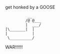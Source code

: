 get honked by a GOOSE
```
          __
         /@ @___
         |  ___/
|\_______|  |
|           |
 \__________/
```
WAR!!!!!!
